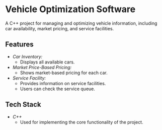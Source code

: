 # Vehicle Optimization Software

A C++ project for managing and optimizing vehicle information, including car availability, market pricing, and service facilities.

## Features

- *Car Inventory:*
  - Displays all available cars.
- *Market Price-Based Pricing:*
  - Shows market-based pricing for each car.
- *Service Facility:*
  - Provides information on service facilities.
  - Users can check the service queue.

## Tech Stack

- *C++*
  - Used for implementing the core functionality of the project.
